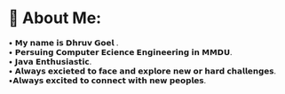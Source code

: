 # 💫 About Me:
• 𝗠𝘆 𝗻𝗮𝗺𝗲 𝗶𝘀 𝗗𝗵𝗿𝘂𝘃 𝗚𝗼𝗲𝗹 .<br>• 𝗣𝗲𝗿𝘀𝘂𝗶𝗻𝗴 𝗖𝗼𝗺𝗽𝘂𝘁𝗲𝗿 𝗘𝗰𝗶𝗲𝗻𝗰𝗲 𝗘𝗻𝗴𝗶𝗻𝗲𝗲𝗿𝗶𝗻𝗴 𝗶𝗻 𝗠𝗠𝗗𝗨.<br>• 𝗝𝗮𝘃𝗮 𝗘𝗻𝘁𝗵𝘂𝘀𝗶𝗮𝘀𝘁𝗶𝗰.<br>• 𝗔𝗹𝘄𝗮𝘆𝘀 𝗲𝘅𝗰𝗶𝗲𝘁𝗲𝗱 𝘁𝗼 𝗳𝗮𝗰𝗲 𝗮𝗻𝗱 𝗲𝘅𝗽𝗹𝗼𝗿𝗲 𝗻𝗲𝘄 𝗼𝗿 𝗵𝗮𝗿𝗱 𝗰𝗵𝗮𝗹𝗹𝗲𝗻𝗴𝗲𝘀. <br>•𝗔𝗹𝘄𝗮𝘆𝘀 𝗲𝘅𝗰𝗶𝘁𝗲𝗱 𝘁𝗼 𝗰𝗼𝗻𝗻𝗲𝗰𝘁 𝘄𝗶𝘁𝗵 𝗻𝗲𝘄 𝗽𝗲𝗼𝗽𝗹𝗲𝘀.<br> 





